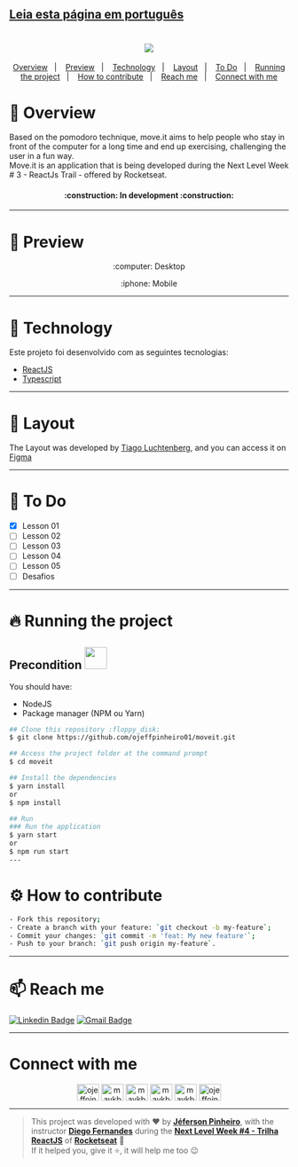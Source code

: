 ## [Leia esta página em português](https://github.com/ojeffpinheiro01/move-it/blob/main/README-PT.md)
<h1 align="center">
   <img src="https://user-images.githubusercontent.com/60162736/108780878-d022c700-7547-11eb-9288-63242915c9ad.png">
</h1>
  
<p align="center">
  <a href="#book-overview">Overview</a>&nbsp;&nbsp;&nbsp;|&nbsp;&nbsp;&nbsp;  
  <a href="#eyes-preview">Preview</a>&nbsp;&nbsp;&nbsp;|&nbsp;&nbsp;&nbsp;    
  <a href="#rocket-technology">Technology</a>&nbsp;&nbsp;&nbsp;|&nbsp;&nbsp;&nbsp;
  <a href="#art-layout">Layout</a>&nbsp;&nbsp;&nbsp;|&nbsp;&nbsp;&nbsp;  
  <a href="#pencil-to-do">To Do</a>&nbsp;&nbsp;&nbsp;|&nbsp;&nbsp;&nbsp;  
  <a href="#fire-running-the-project">Running the project</a>&nbsp;&nbsp;&nbsp;|&nbsp;&nbsp;&nbsp;
  <a href="#gear-how-to-contribute">How to contribute</a>&nbsp;&nbsp;&nbsp;|&nbsp;&nbsp;&nbsp;
  <a href="#mailbox-reach-me">Reach me</a>&nbsp;&nbsp;&nbsp;|&nbsp;&nbsp;&nbsp;
  <a href="#connect-with-me">Connect with me</a>
</p>

# :book: Overview
Based on the pomodoro technique, move.it aims to help people who stay in front of the computer for a long time and end up exercising, challenging the user in a fun way. <br />
Move.it is an application that is being developed during the Next Level Week # 3 - ReactJs Trail - offered by Rocketseat.
<h4 align="center"> :construction: In development :construction:</h4>
 
---

# :eyes: Preview
<p align="center">:computer: Desktop</p>
<p align="center">:iphone: Mobile</p>

---

# :rocket: Technology
Este projeto foi desenvolvido com as seguintes tecnologias:
- [ReactJS](https://pt-br.reactjs.org)
- [Typescript](typescriptlang.org/)

---

# :art: Layout
The Layout was developed by [Tiago Luchtenberg](https://www.instagram.com/tiagoluchtenberg/), and you can access it on [Figma](https://www.figma.com/file/ge20pu3ofMOKoliUyKx1Nl/Move.it-1.0/duplicate)

---

# :pencil: To Do
- [x] Lesson 01
- [ ] Lesson 02
- [ ] Lesson 03
- [ ] Lesson 04
- [ ] Lesson 05
- [ ] Desafios
---

# :fire: Running the project
## Precondition <img src="https://4.bp.blogspot.com/-7eg7Qz3UeWM/UTioF3nxNGI/AAAAAAAAPZk/7H509R6acZU/s1600/gif+aviso.gif" width="40px">
You should have:
- NodeJS
- Package manager (NPM ou Yarn)

```bash
## Clone this repository :floppy_disk:
$ git clone https://github.com/ojeffpinheiro01/moveit.git

## Access the project folder at the command prompt
$ cd moveit

## Install the dependencies
$ yarn install
or
$ npm install

## Run 
### Run the application
$ yarn start
or 
$ npm run start
---
```

# :gear: How to contribute 
```bash
- Fork this repository;
- Create a branch with your feature: `git checkout -b my-feature`;
- Commit your changes: `git commit -m 'feat: My new feature'`;
- Push to your branch: `git push origin my-feature`.
```
---

# :mailbox: Reach me	
[![Linkedin Badge](https://img.shields.io/badge/-JefersonPinheiro-blue?style=flat-square&logo=Linkedin&logoColor=white&link=https://https://www.linkedin.com/in/jeferson-pinheiro/)](https://www.linkedin.com/in/jeferson-pinheiro/)
[![Gmail Badge](https://img.shields.io/badge/-jefersonpinheirodesouza@gmail.com-c14438?style=flat-square&logo=Gmail&logoColor=white&link=mailto:jefersonpinheirodesouza@gmail.com)](mailto:jefersonpinheirodesouza@gmail.com)

---

# Connect with me
<p align="center">
<a href="https://dev.to/ojeffoinheiro" target="blank"><img align="center" src="https://cdn.jsdelivr.net/npm/simple-icons@3.0.1/icons/dev-dot-to.svg" alt="ojeffoinheiro" height="30" width="40" /></a>
<a href="https://codepen.io/ojeffoinheiro" target="blank"><img align="center" src="https://cdn.jsdelivr.net/npm/simple-icons@3.0.1/icons/codepen.svg" alt="maykbrito" height="30" width="40" /></a>
<a href="https://linkedin.com/in/jeferson-pinheiro" target="blank"><img align="center" src="https://cdn.jsdelivr.net/npm/simple-icons@3.0.1/icons/linkedin.svg" alt="maykbrito" height="30" width="40" /></a>
<a href="https://stackoverflow.com/ojeffpinheiro" target="blank"><img align="center" src="https://cdn.jsdelivr.net/npm/simple-icons@3.0.1/icons/stackoverflow.svg" alt="maykbrito" height="30" width="40" /></a>
<a href="https://codesandbox.io/u/ojeffoinheiro" target="blank"><img align="center" src="https://cdn.jsdelivr.net/npm/simple-icons@3.0.1/icons/codesandbox.svg" alt="maykbrito" height="30" width="40" /></a>
<a href="https://app.rocketseat.com.br/me/jeferson-pinheiro-de-souza-1580117763" target="blank"><img align="center" src="https://image.flaticon.com/icons/svg/1356/1356604.svg" alt="ojeffoinheiro" height="30" width="40" /></a>
</p>

---

>This project was developed with ❤️ by **[Jéferson Pinheiro](https://www.linkedin.com/in/jeferson-pinheiro/)**,  with the instructor **[Diego Fernandes](https://www.linkedin.com/in/diego-schell-fernandes/)** during the **[Next Level Week #4 - Trilha ReactJS](https://nextlevelweek.com/)** of **[Rocketseat](https://rocketseat.com.br)** 💜<br> 
If it helped you, give it ⭐, it will help me too 😉
